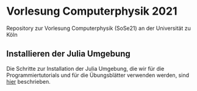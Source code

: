 # Vorlesung Computerphysik 2021
Repository zur Vorlesung Computerphysik (SoSe21) an der Universität zu Köln

## Installieren der Julia Umgebung
Die Schritte zur Installation der Julia Umgebung, die wir für die Programmiertutorials
und für die Übungsblätter verwenden werden, sind
[hier](doc/install_julia.md) beschrieben.
